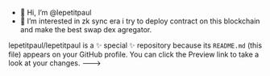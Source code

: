 - 👋 Hi, I’m @lepetitpaul
- 👀 I’m interested in zk sync era
i try to deploy contract on this blockchain and make the best swap dex agregator.


lepetitpaul/lepetitpaul is a ✨ special ✨ repository because its `README.md` (this file) appears on your GitHub profile.
You can click the Preview link to take a look at your changes.
--->

